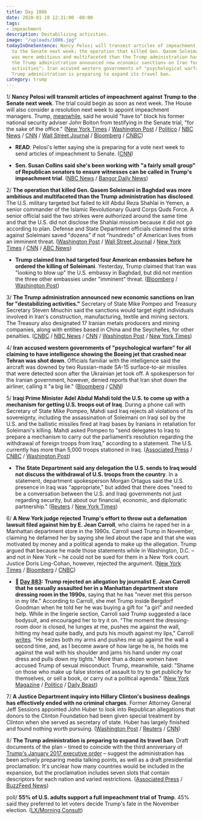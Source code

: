 ```yaml
---
title: Day 1086
date: 2020-01-10 12:31:00 -08:00
tags:
- impeachment
description: Destabilizing activities.
image: "/uploads/1086.jpg"
todayInOneSentence: Nancy Pelosi will transmit articles of impeachment against Trump
  to the Senate next week; the operation that killed Gen. Qasem Soleimani in Baghdad
  was more ambitious and multifaceted than the Trump administration has disclosed;
  the Trump administration announced new economic sanctions on Iran for "destabilizing
  activities"; Iran accused western governments of "psychological warfare"; and the
  Trump administration is preparing to expand its travel ban.
category: trump
---
```


1/ **Nancy Pelosi will transmit articles of impeachment against Trump to the Senate next week**. The trial could begin as soon as next week. The House will also consider a resolution next week to appoint impeachment managers. Trump, [meanwhile](https://www.bloomberg.com/news/articles/2020-01-10/trump-will-invoke-executive-privilege-to-block-bolton-testimony), said he would "have to" block his former national security adviser John Bolton from testifying in the Senate trial, "for the sake of the office." ([New York Times](https://www.nytimes.com/2020/01/10/us/politics/trump-impeachment-pelosi.html) / [Washington Post](https://www.washingtonpost.com/politics/trump-impeachment-live-updates/2020/01/10/e65f5f16-3398-11ea-a053-dc6d944ba776_story.html) / [Politico](https://www.politico.com/news/2020/01/10/pelosi-to-send-impeachment-articles-to-senate-after-weeks-long-delay-097185) / [NBC News](https://www.nbcnews.com/politics/politics-news/pelosi-prepares-send-articles-impeachment-senate-will-consult-democrats-about-n1113621) / [CNN](https://www.cnn.com/2020/01/10/politics/nancy-pelosi-impeachment-vote-friday/index.html) / [Wall Street Journal](https://www.wsj.com/articles/house-to-send-articles-of-impeachment-to-senate-next-week-11578675599) / [Bloomberg](https://www.bloomberg.com/news/articles/2020-01-10/pelosi-says-preparing-to-send-impeachment-to-senate-next-week) / [CNBC](https://www.cnbc.com/2020/01/10/pelosi-announces-next-steps-for-trump-impeachment-articles-to-senate.html))

* **READ**: Pelosi's letter saying she is preparing for a vote next week to send articles of impeachment to Senate. ([CNN](https://www.cnn.com/2020/01/10/politics/pelosi-impeachment-vote-letter/index.html))

* **Sen. Susan Collins said she's been working with "a fairly small group" of Republican senators to ensure witnesses can be called in Trump's impeachment trial**. ([NBC News](https://www.nbcnews.com/politics/trump-impeachment-inquiry/sen-susan-collins-working-fairly-small-group-republicans-ensure-impeachment-n1113741) / [Bangor Daily News](https://bangordailynews.com/2020/01/10/politics/susan-collins-working-with-small-group-of-gop-senators-to-allow-impeachment-witnesses/))

2/ **The operation that killed Gen. Qasem Soleimani in Baghdad was more ambitious and multifaceted than the Trump administration has disclosed**. The U.S. military targeted but failed to kill Abdul Reza Shahlai in Yemen, a senior commander of the Islamic Revolutionary Guard Corps Quds Force. A senior official said the two strikes were authorized around the same time and that the U.S. did not disclose the Shahlai mission because it did not go according to plan. Defense and State Department officials claimed the strike against Soleimani saved "dozens" if not "hundreds" of American lives from an imminent threat. ([Washington Post](https://www.washingtonpost.com/world/national-security/on-the-day-us-forces-killed-soleimani-they-launched-another-secret-operation-targeting-a-senior-iranian-official-in-yemen/2020/01/10/60f86dbc-3245-11ea-898f-eb846b7e9feb_story.html) / [Wall Street Journal](https://www.wsj.com/articles/u-s-targeted-but-missed-senior-iranian-commander-in-yemen-officials-say-11578680949) / [New York Times](https://www.nytimes.com/2020/01/10/world/middleeast/trump-iran-yemen.html) / [CNN](https://www.cnn.com/2020/01/10/politics/us-yemen-iran-operation/index.html) / [ABC News](https://abcnews.go.com/Politics/us-kill-iranian-commander-yemen-night-soleimani-strike/story?id=68200887))

* **Trump claimed Iran had targeted four American embassies before he ordered the killing of Soleimani**. Yesterday, Trump claimed that Iran was "looking to blow up" the U.S. embassy in Baghdad, but did not mention the three other embassies under "imminent" threat. ([Bloomberg](https://www.bloomberg.com/news/articles/2020-01-10/trump-says-iran-had-planned-to-attack-four-u-s-embassies) / [Washington Post](https://www.washingtonpost.com/national-security/trump-now-claims-four-embassies-were-under-threat-from-iran-raising-fresh-questions-about-intelligence-reports/2020/01/10/02f8d154-33e7-11ea-a053-dc6d944ba776_story.html))

3/ **The Trump administration announced new economic sanctions on Iran for "destabilizing activities."** Secretary of State Mike Pompeo and Treasury Secretary Steven Mnuchin said the sanctions would target eight individuals involved in Iran's construction, manufacturing, textile and mining sectors. The Treasury also designated 17 Iranian metals producers and mining companies, along with entities based in China and the Seychelles, for other penalties. ([CNBC](https://www.cnbc.com/2020/01/10/us-will-slap-new-sanctions-on-iran-following-strikes-on-us-targets.html) / [NBC News](https://www.nbcnews.com/politics/national-security/trump-administration-announces-sanctions-targeting-iranian-leaders-construction-manufacturing-textile-n1113496) / [CNN](https://www.cnn.com/2020/01/10/politics/us-sanctions-iran-mnuchin/index.html) / [Washington Post](https://www.washingtonpost.com/national-security/trump-administration-hits-iran-with-fresh-sanctions-after-attack-on-us-forces/2020/01/10/23b7d890-33ba-11ea-a053-dc6d944ba776_story.html) / [New York Times](https://www.nytimes.com/2020/01/10/world/middleeast/trump-pompeo-iran-sanctions.html))

4/ **Iran accused western governments of "psychological warfare" for all claiming to have intelligence showing the Boeing jet that crashed near Tehran was shot down**. Officials familiar with the intelligence said the aircraft was downed by two Russian-made SA-15 surface-to-air missiles that were detected soon after the Ukrainian jet took off. A spokesperson for the Iranian government, however, denied reports that Iran shot down the airliner, calling it "a big lie."  ([Bloomberg](https://www.bloomberg.com/news/articles/2020-01-09/missile-strike-seen-by-u-s-officials-as-likely-iran-crash-cause) / [CNN](https://www.cnn.com/2020/01/10/middleeast/iran-plane-crash-intl-hnk/index.html))

5/ **Iraqi Prime Minister Adel Abdul Mahdi told the U.S. to come up with a mechanism for getting U.S. troops out of Iraq**. During a phone call with Secretary of State Mike Pompeo, Mahdi said Iraq rejects all violations of its sovereignty, including the assassination of Soleimani on Iraqi soil by the U.S. and the ballistic missiles fired at Iraqi bases by Iranians in retaliation for Soleimani's killing. Mahdi asked Pompeo to "send delegates to Iraq to prepare a mechanism to carry out the parliament’s resolution regarding the withdrawal of foreign troops from Iraq," according to a statement. The U.S. currently has more than 5,000 troops stationed in Iraq. ([Associated Press](https://apnews.com/182bae76452d7565b0a3d840ff0369cb) / [CNBC](https://www.cnbc.com/2020/01/10/state-department-tells-iraq-it-will-not-discuss-us-troop-withdrawal.html) / [Washington Post](https://www.washingtonpost.com/world/middle_east/iraq-asks-united-states-to-set-up-mechanism-for-troop-withdrawal/2020/01/10/794058ea-32f8-11ea-971b-43bec3ff9860_story.html))

* **The State Department said any delegation the U.S. sends to Iraq would not discuss the withdrawal of U.S. troops from the country**. In a statement, department spokesperson Morgan Ortagus said the U.S. presence in Iraq was "appropriate," but added that there does "need to be a conversation between the U.S. and Iraqi governments not just regarding security, but about our financial, economic, and diplomatic partnership." ([Reuters](https://www.reuters.com/article/us-iraq-security-usa-delegation-idUSKBN1Z91MG) / [New York Times](https://www.nytimes.com/2020/01/10/world/middleeast/us-troops.html))

6/ **A New York judge rejected Trump's effort to throw out a defamation lawsuit filed against him by E. Jean Carroll**, who claims he raped her in a Manhattan department store in the 1990s. Carroll sued Trump in November, claiming he defamed her by saying she lied about the rape and that she was motivated by money and a political agenda to make up the allegation. Trump argued that because he made those statements while in Washington, D.C. – and not in New York – he could not be sued for them in a New York court. Justice Doris Ling-Cohan, however, rejected the argument. ([New York Times](https://www.nytimes.com/2020/01/09/nyregion/trump-e-jean-carroll-defamation.html) / [Bloomberg](https://www.bloomberg.com/news/articles/2020-01-09/trump-fails-to-have-rape-accuser-s-defamation-suit-dismissed) / [CNBC](https://www.cnbc.com/2020/01/10/trump-loses-bid-to-dismiss-e-jean-carroll-suit-involving-rape-claim.html))

* **📌 [Day 883](https://whatthefuckjusthappenedtoday.com/2019/06/21/day-883/#4-trump-rejected-an-allegation-by-jo): Trump rejected an allegation by journalist E. Jean Carroll that he sexually assaulted her in a Manhattan department store dressing room in the 1990s**, saying that he has "never met this person in my life." According to Carroll, she met Trump inside Bergdorf Goodman when he told her he was buying a gift for "a girl" and needed help. While in the lingerie section, Carroll said Trump suggested a lace bodysuit, and encouraged her to try it on. "The moment the dressing-room door is closed, he lunges at me, pushes me against the wall, hitting my head quite badly, and puts his mouth against my lips," Carroll [writes](https://www.thecut.com/2019/06/donald-trump-assault-e-jean-carroll-other-hideous-men.html). "He seizes both my arms and pushes me up against the wall a second time, and, as I become aware of how large he is, he holds me against the wall with his shoulder and jams his hand under my coat dress and pulls down my tights." More than a dozen women have accused Trump of sexual misconduct. Trump, meanwhile, said: "Shame on those who make up false stories of assault to try to get publicity for themselves, or sell a book, or carry out a political agenda." ([New York Magazine](https://www.thecut.com/2019/06/donald-trump-assault-e-jean-carroll-other-hideous-men.html) / [Politico](https://www.politico.com/story/2019/06/21/trump-dismisses-new-sexual-assault-allegation-1376698) / [Daily Beast](https://www.thedailybeast.com/e-jean-carroll-trump-sexually-assaulted-me-in-a-bergdorfs-dressing-room))

7/ **A Justice Department inquiry into Hillary Clinton's business dealings has effectively ended with no criminal charges**. Former Attorney General Jeff Sessions appointed John Huber to look into Republican allegations that donors to the Clinton Foundation had been given special treatment by Clinton when she served as secretary of state. Huber has largely finished and found nothing worth pursuing. ([Washington Post](https://www.washingtonpost.com/national-security/justice-dept-winds-down-clinton-related-inquiry-once-championed-by-trump-it-found-nothing-of-consequence/2020/01/09/ca83932e-32f9-11ea-a053-dc6d944ba776_story.html) / [Reuters](https://www.reuters.com/article/us-usa-trump-investigation/u-s-inquiry-into-fbi-clinton-spurred-by-republicans-ends-without-results-washington-post-idUSKBN1Z905V) / [CNN](https://www.cnn.com/2020/01/09/politics/clinton-justice-department-investigation/index.html))

8/ **The Trump administration is preparing to expand its travel ban**. Draft documents of the plan – timed to coincide with the third anniversary of [Trump's January 2017 executive order](https://whatthefuckjusthappenedtoday.com/2017/01/27/Day-8/) – suggest the administration has been actively preparing media talking points, as well as a draft presidential proclamation. It's unclear how many countries would be included in the expansion, but the proclamation includes seven slots that contain descriptors for each nation and varied restrictions. ([Associated Press](https://apnews.com/753968e412fab06e6fb8180e7ac98d47) / [BuzzFeed News](https://www.buzzfeednews.com/article/hamedaleaziz/trump-preparing-expand-travel-ban-muslim-immigration))

poll/ **55% of U.S. adults support a full impeachment trial of Trump**. 45% said they preferred to let voters decide Trump's fate in the November election. ([LX/Morning Consult](https://www.nbcwashington.com/news/national-international/poll-younger-americans-driving-demand-for-full-impeachment-trial/2198065/))
